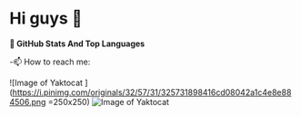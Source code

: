 # Hi guys 🥳

**📌 GitHub Stats And Top Languages**

-📫 How to reach me:




![Image of Yaktocat ](https://i.pinimg.com/originals/32/57/31/325731898416cd08042a1c4e8e884506.png =250x250)
![Image of Yaktocat](https://octodex.github.com/images/yaktocat.png)










<!--
**MuharremCandan/MuharremCandan** is a ✨ _special_ ✨ repository because its `README.md` (this file) appears on your GitHub profile.

Here are some ideas to get you started:

- 🔭 I’m currently working on ...
- 🌱 I’m currently learning ...
- 👯 I’m looking to collaborate on ...
- 🤔 I’m looking for help with ...
- 💬 Ask me about ...
- 📫 How to reach me: ...
- 😄 Pronouns: ...
- ⚡ Fun fact: ...
-->
